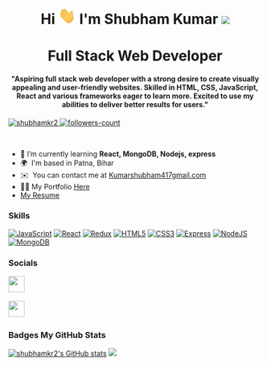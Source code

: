 <h1 align="center">
    Hi
    <img src="https://raw.githubusercontent.com/ABSphreak/ABSphreak/master/gifs/Hi.gif" width="35"> 
    I'm Shubham Kumar
    <img src="https://camo.githubusercontent.com/d3359cb00ab0b5ed8f2e1fe3fceb4fbaf3b614340f8c0db99c17b9f50b351770/68747470733a2f2f656d6f6a69732e736c61636b6d6f6a69732e636f6d2f656d6f6a69732f696d616765732f313533313834393433302f343234362f626c6f622d73756e676c61737365732e6769663f31353331383439343330" width="35">
</h1>

# <h1 align="center">Full Stack Web Developer</h1>
  <h4 align="center">"Aspiring full stack web developer with a strong desire to create visually appealing and user-friendly websites. Skilled in HTML, CSS, JavaScript, React and various frameworks eager to learn more. Excited to use my abilities to deliver better results for users."</h3>

<!----------------------------------- Profile View Section ------------------------------------>

<p align="left">
    <a href="https://github.com/shubhamkr2">
        <img src="https://komarev.com/ghpvc/?username=shubhamkr2&label=Profile%20views&color=0e75b6&style=flat" alt="shubhamkr2" />
    </a>
    <a href="https://github.com/shubhamkr2?tab=followers">
        <img src="https://img.shields.io/github/followers/shubhamkr2?label=Followers&style=social" alt="followers-count">
    </a>
</p>
<br> 

- 🌱 I’m currently learning **React, MongoDB, Nodejs, express**
- 🌍  I'm based in Patna,
  Bihar
- ✉️  You can contact me at
  [Kumarshubham417gmail.com](mailto:Kumarshubham417gmail.com)
- 👨‍💻 My Portfolio <a href="https://shubhamkr2.github.io/" >Here</a>
- <a href="https://drive.google.com/file/d/1Q3jiQzC6umXJF8DQfDoYP7hQbAzFtsGI/view" >My Resume</a>

### Skills

<p align="left"> 
  <a
    href="https://developer.mozilla.org/en-US/docs/Web/JavaScript"
    target="_blank"
    rel="noreferrer"
    ><img
      src="https://raw.githubusercontent.com/danielcranney/readme-generator/main/public/icons/skills/javascript-colored.svg"
      width="66"
      height="66"
      alt="JavaScript"
  /></a>
  <a href="https://reactjs.org/" target="_blank" rel="noreferrer"
    ><img
      src="https://raw.githubusercontent.com/danielcranney/readme-generator/main/public/icons/skills/react-colored.svg"
      width="66"
      height="66"
      alt="React"
  /></a>
  <a href="https://redux.js.org/" target="_blank" rel="noreferrer"
    ><img
      src="https://raw.githubusercontent.com/danielcranney/readme-generator/main/public/icons/skills/redux-colored.svg"
      width="66"
      height="66"
      alt="Redux"
  /></a>
  <a href="https://nextjs.org/docs" target="_blank" rel="noreferrer">
    <img
      src="https://raw.githubusercontent.com/danielcranney/readme-generator/main/public/icons/skills/html5-colored.svg"
      width="66"
      height="66"
      alt="HTML5"
  /></a>
  <a href="https://www.w3.org/TR/CSS/#css" target="_blank" rel="noreferrer"
    ><img
      src="https://raw.githubusercontent.com/danielcranney/readme-generator/main/public/icons/skills/css3-colored.svg"
      width="66"
      height="66"
      alt="CSS3"
  /></a>
  <a href="https://expressjs.com/" target="_blank" rel="noreferrer"
    ><img
      src="https://raw.githubusercontent.com/danielcranney/readme-generator/main/public/icons/skills/express-colored.svg"
      width="66"
      height="66"
      alt="Express"
  /></a>
  <a href="https://nodejs.org/en/" target="_blank" rel="noreferrer"
    ><img
      src="https://raw.githubusercontent.com/danielcranney/readme-generator/main/public/icons/skills/nodejs-colored.svg"
      width="66"
      height="66"
      alt="NodeJS"
  /></a>
  <a href="https://www.mongodb.com/" target="_blank" rel="noreferrer"
    ><img
      src="https://raw.githubusercontent.com/danielcranney/readme-generator/main/public/icons/skills/mongodb-colored.svg"
      width="66"
      height="66"
      alt="MongoDB"
  /></a>
</p>

### Socials

<p align="left">
  <a href="https://www.github.com/shubhamkr2" target="_blank" rel="noreferrer"
    ><img
      src="https://raw.githubusercontent.com/danielcranney/readme-generator/main/public/icons/socials/github.svg"
      width="32"
      height="32"
  /></a>

<a
    href="https://www.linkedin.com/in/shubhamkr2" 
    target="_blank"
    rel="noreferrer"
    ><img
      src="https://raw.githubusercontent.com/danielcranney/readme-generator/main/public/icons/socials/linkedin.svg"
      width="32"
      height="32"
  /></a>

</p>

### Badges<b> My GitHub Stats</b>

<a href="http://www.github.com/shubhamkr2">
<img
    src="https://github-readme-stats.vercel.app/api?username=shubhamkr2&show_icons=true&hide=&count_private=true&title_color=10b981&text_color=000000&icon_color=ef4444&bg_color=ffffff&hide_border=true&show_icons=true"
    alt="shubhamkr2's GitHub stats" /></a>
    <a href="http://www.github.com/shubhamkr2">
    <img
    src="https://github-readme-streak-stats.herokuapp.com/?user=shubhamkr2&stroke=000000&background=ffffff&ring=10b981&fire=10b981&currStreakNum=000000&currStreakLabel=10b981&sideNums=000000&sideLabels=000000&dates=000000&hide_border=true"
/></a>
<!-- <a href="http://www.github.com/shubhamkr2"
  ><img
    src="https://activity-graph.herokuapp.com/graph?username=shubhamkr2&bg_color=ffffff&color=000000&line=ef4444&point=000000&area_color=ffffff&area=true&hide_border=true&custom_title=GitHub%20Commits%20Graph"
    alt="GitHub Commits Graph" />
    </a> -->
<!--     <br>
<p align="center">
<p><img align="left" src="https://github-readme-stats.vercel.app/api/top-langs?username=shubhamkr2&show_icons=true&locale=en&layout=compact" alt="shubhamkr2" /></p>
<br> -->
